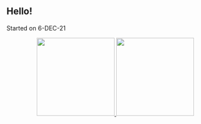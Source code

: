 ## Hello!

Started on 6-DEC-21

<div align="center">
  <a href="https://github.com/DenegaSouza">
  <img height="180em" src="https://github-readme-stats.vercel.app/api?username=DenegaSouza&show_icons=true&theme=dracula&include_all_commits=true&count_private=true"/>
  <img height="180em" src="https://github-readme-stats.vercel.app/api/top-langs/?username=DenegaSouza&layout=compact&langs_count=7&theme=dracula"/>
</div>
